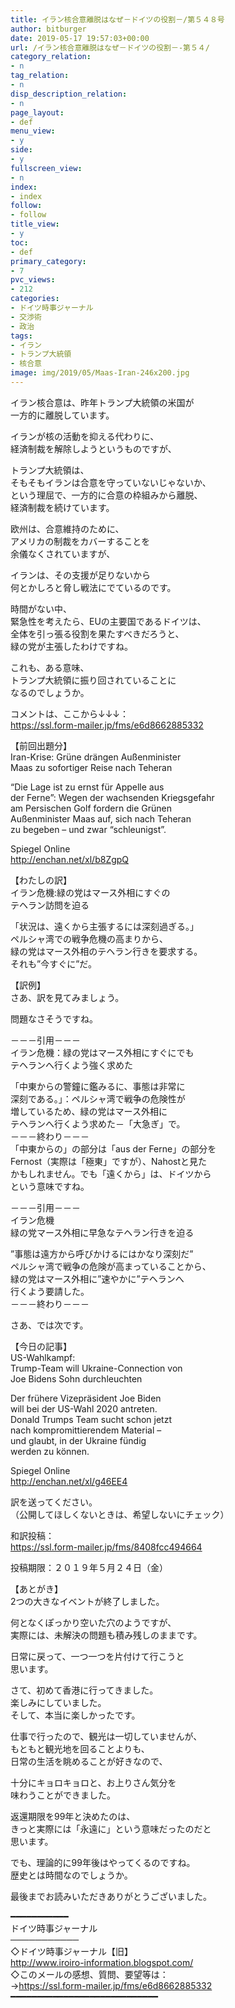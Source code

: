 ```yaml
---
title: イラン核合意離脱はなぜ－ドイツの役割－/第５４８号
author: bitburger
date: 2019-05-17 19:57:03+00:00
url: /イラン核合意離脱はなぜ－ドイツの役割－-第５４/
category_relation:
- n
tag_relation:
- n
disp_description_relation:
- n
page_layout:
- def
menu_view:
- y
side:
- y
fullscreen_view:
- n
index:
- index
follow:
- follow
title_view:
- y
toc:
- def
primary_category:
- 7
pvc_views:
- 212
categories:
- ドイツ時事ジャーナル
- 交渉術
- 政治
tags:
- イラン
- トランプ大統領
- 核合意
image: img/2019/05/Maas-Iran-246x200.jpg
---
```

イラン核合意は、昨年トランプ大統領の米国が  
一方的に離脱しています。  
  
イランが核の活動を抑える代わりに、  
経済制裁を解除しようというものですが、  
  
トランプ大統領は、  
そもそもイランは合意を守っていないじゃないか、  
という理屈で、一方的に合意の枠組みから離脱、  
経済制裁を続けています。

欧州は、合意維持のために、  
アメリカの制裁をカバーすることを  
余儀なくされていますが、  
  
イランは、その支援が足りないから  
何とかしろと脅し戦法にでているのです。  
  
時間がない中、  
緊急性を考えたら、EUの主要国であるドイツは、  
全体を引っ張る役割を果たすべきだろうと、  
緑の党が主張したわけですね。  
  
これも、ある意味、  
トランプ大統領に振り回されていることに  
なるのでしょうか。

コメントは、ここから↓↓↓：  
<a rel="noopener" href="https://ssl.form-mailer.jp/fms/e6d8662885332" target="_blank">https://ssl.form-mailer.jp/fms/e6d8662885332</a>

【前回出題分】  
Iran-Krise: Grüne drängen Außenminister  
Maas zu sofortiger Reise nach Teheran  
  
&#8220;Die Lage ist zu ernst für Appelle aus  
der Ferne&#8221;: Wegen der wachsenden Kriegsgefahr  
am Persischen Golf fordern die Grünen  
Außenminister Maas auf, sich nach Teheran  
zu begeben &#8211; und zwar &#8220;schleunigst&#8221;.  
  
Spiegel Online  
<a rel="noopener" href="http://enchan.net/xl/b8ZgpQ" target="_blank">http://enchan.net/xl/b8ZgpQ</a>

【わたしの訳】  
イラン危機:緑の党はマース外相にすぐの  
テヘラン訪問を迫る  
  
「状況は、遠くから主張するには深刻過ぎる。」  
ペルシャ湾での戦争危機の高まりから、  
緑の党はマース外相のテヘラン行きを要求する。  
それも&#8221;今すぐに&#8221;だ。

【訳例】  
さあ、訳を見てみましょう。  
  
問題なさそうですね。

－－－引用－－－  
イラン危機：緑の党はマース外相にすぐにでも  
テヘランへ行くよう強く求めた  
  
「中東からの警鐘に鑑みるに、事態は非常に  
深刻である。」：ペルシャ湾で戦争の危険性が  
増しているため、緑の党はマース外相に  
テヘランへ行くよう求めた－「大急ぎ」で。  
－－－終わり－－－  
「中東からの」の部分は「aus der Ferne」の部分を  
Fernost（実際は「極東」ですが）、Nahostと見た  
かもしれません。でも「遠くから」は、ドイツから  
という意味ですね。

－－－引用－－－  
イラン危機  
緑の党マース外相に早急なテヘラン行きを迫る  
  
”事態は遠方から呼びかけるにはかなり深刻だ”  
ペルシャ湾で戦争の危険が高まっていることから、  
緑の党はマース外相に”速やかに”テヘランへ  
行くよう要請した。  
－－－終わり－－－

さあ、では次です。  
  
【今日の記事】  
US-Wahlkampf:  
Trump-Team will Ukraine-Connection von  
Joe Bidens Sohn durchleuchten  
  
Der frühere Vizepräsident Joe Biden  
will bei der US-Wahl 2020 antreten.  
Donald Trumps Team sucht schon jetzt  
nach kompromittierendem Material &#8211;  
und glaubt, in der Ukraine fündig  
werden zu können.  
  
Spiegel Online  
<a rel="noopener" href="http://enchan.net/xl/g46EE4" target="_blank">http://enchan.net/xl/g46EE4</a>

訳を送ってください。  
（公開してほしくないときは、希望しないにチェック）  
  
和訳投稿：  
 <a rel="noopener" href="https://ssl.form-mailer.jp/fms/8408fcc494664" target="_blank">https://ssl.form-mailer.jp/fms/8408fcc494664</a>  
  
投稿期限：２０１９年５月２４日（金）

【あとがき】  
2つの大きなイベントが終了しました。  
  
何となくぽっかり空いた穴のようですが、  
実際には、未解決の問題も積み残しのままです。  
  
日常に戻って、一つ一つを片付けて行こうと  
思います。  
  
さて、初めて香港に行ってきました。  
楽しみにしていました。  
そして、本当に楽しかったです。  
  
仕事で行ったので、観光は一切していませんが、  
もともと観光地を回ることよりも、  
日常の生活を眺めることが好きなので、  
  
十分にキョロキョロと、お上りさん気分を  
味わうことができました。  
  
返還期限を99年と決めたのは、  
きっと実際には「永遠に」という意味だったのだと  
思います。  
  
でも、理論的に99年後はやってくるのですね。  
歴史とは時間なのでしょうか。  
  
最後までお読みいただきありがとうございました。

━━━━━━━━━━━  
ドイツ時事ジャーナル  
───────────  
◇ドイツ時事ジャーナル【旧】  
<a rel="noopener" href="http://www.iroiro-information.blogspot.com/" target="_blank">http://www.iroiro-information.blogspot.com/</a>  
◇このメールの感想、質問、要望等は：  
-><a rel="noopener" href="https://ssl.form-mailer.jp/fms/e6d8662885332" target="_blank">https://ssl.form-mailer.jp/fms/e6d8662885332</a>  
━━━━━━━━━━━━━━━━━━━━━━━━━━━━